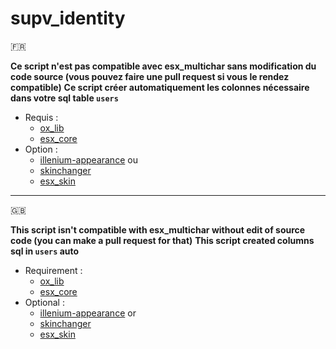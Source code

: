 # supv_identity

:fr:

**Ce script n'est pas compatible avec esx_multichar sans modification du code source (vous pouvez faire une pull request si vous le rendez compatible)**
**Ce script créer automatiquement les colonnes nécessaire dans votre sql table `users`**

- Requis :
  - [ox_lib](https://github.com/overextended/ox_lib)
  - [esx_core](https://github.com/esx-framework/esx_core)
- Option :
  - [illenium-appearance](https://github.com/iLLeniumStudios/illenium-appearance) ou
  - [skinchanger](https://github.com/esx-framework/esx_core/tree/main/%5Bcore%5D/skinchanger)
  - [esx_skin](https://github.com/esx-framework/esx_core/tree/main/%5Bcore%5D/esx_skin)

____

:uk:

**This script isn't compatible with esx_multichar without edit of source code (you can make a pull request for that)**
**This script created columns sql in `users` auto**
 
- Requirement :
  - [ox_lib](https://github.com/overextended/ox_lib)
  - [esx_core](https://github.com/esx-framework/esx_core)
- Optional :
  - [illenium-appearance](https://github.com/iLLeniumStudios/illenium-appearance) or
  - [skinchanger](https://github.com/esx-framework/esx_core/tree/main/%5Bcore%5D/skinchanger)
  - [esx_skin](https://github.com/esx-framework/esx_core/tree/main/%5Bcore%5D/esx_skin)
